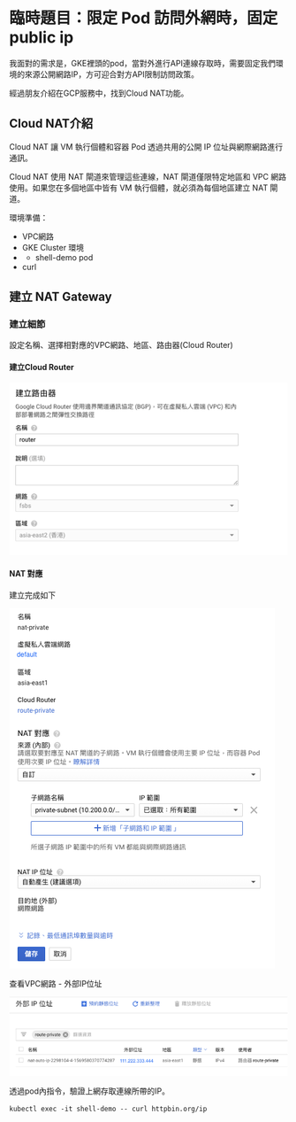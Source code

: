 # 臨時題目：限定 Pod 訪問外網時，固定 public ip

我面對的需求是，GKE裡頭的pod，當對外進行API連線存取時，需要固定我們環境的來源公開網路IP，方可迎合對方API限制訪問政策。

經過朋友介紹在GCP服務中，找到Cloud NAT功能。

## Cloud NAT介紹

Cloud NAT 讓 VM 執行個體和容器 Pod 透過共用的公開 IP 位址與網際網路進行通訊。

Cloud NAT 使用 NAT 閘道來管理這些連線，NAT 閘道僅限特定地區和 VPC 網路使用。如果您在多個地區中皆有 VM 執行個體，就必須為每個地區建立 NAT 閘道。

環境準備：

* VPC網路
* GKE Cluster 環境
* * shell-demo pod
* curl

## 建立 NAT Gateway

### 建立細節

設定名稱、選擇相對應的VPC網路、地區、路由器\(Cloud Router\)

#### 建立Cloud Router

![](../.gitbook/assets/image%20%282%29.png)

#### NAT 對應

建立完成如下

![](../.gitbook/assets/ying-mu-kuai-zhao-20190927-xia-wu-6.55.34.png)

查看VPC網路 - 外部IP位址

![](../.gitbook/assets/ying-mu-kuai-zhao-20190927-xia-wu-6.59.50.png)

透過pod內指令，驗證上網存取連線所帶的IP。

```text
kubectl exec -it shell-demo -- curl httpbin.org/ip
```

